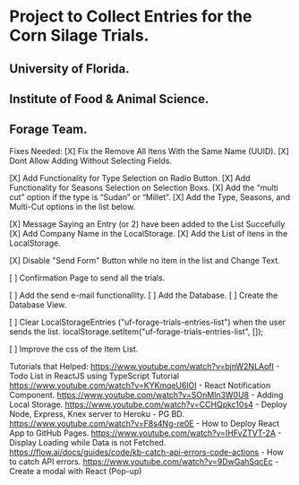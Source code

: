 # Project to Collect Entries for the Corn Silage Trials.

## University of Florida.
## Institute of Food & Animal Science.
## Forage Team.

Fixes Needed:
[X] Fix the Remove All Itens With the Same Name (UUID).
[X] Dont Allow Adding Without Selecting Fields. 


[X] Add Functionality for Type Selection on Radio Button.
[X] Add Functionality for Seasons Selection on Selection Boxs.
[X] Add the “multi cut” option if the type is “Sudan”  or “Millet”.
[X] Add the Type, Seasons, and Multi-Cut options in the list below.

[X] Message Saying an Entry (or 2) have been added to the List Succefully
[X] Add Company Name in the LocalStorage. 
[X] Add the List of itens in the LocalStorage.

[X] Disable "Send Form" Button while no item in the list and Change Text.

[ ] Confirmation Page to send all the trials.

[ ] Add the send e-mail functionallity.
[ ] Add the Database.
[ ] Create the Database View.

[ ] Clear LocalStorageEntries ("uf-forage-trials-entries-list") when the user sends the list. 
localStorage.setItem("uf-forage-trials-entries-list", []);

[ ] Improve the css of the Item List.

Tutorials that Helped: 
https://www.youtube.com/watch?v=bjnW2NLAofI - Todo List in ReactJS using TypeScript Tutorial
https://www.youtube.com/watch?v=KYKmqeU6lOI - React Notification Component.
https://www.youtube.com/watch?v=SOnMln3W0U8 - Adding Local Storage.
https://www.youtube.com/watch?v=CCHQpkc10s4 - Deploy Node, Express, Knex server to Heroku - PG BD.
https://www.youtube.com/watch?v=F8s4Ng-re0E - How to Deploy React App to GitHub Pages.
https://www.youtube.com/watch?v=IHFvZTVT-2A - Display Loading while Data is not Fetched.
https://flow.ai/docs/guides/code/kb-catch-api-errors-code-actions - How to catch API errors.
https://www.youtube.com/watch?v=9DwGahSqcEc - Create a modal with React (Pop-up)
